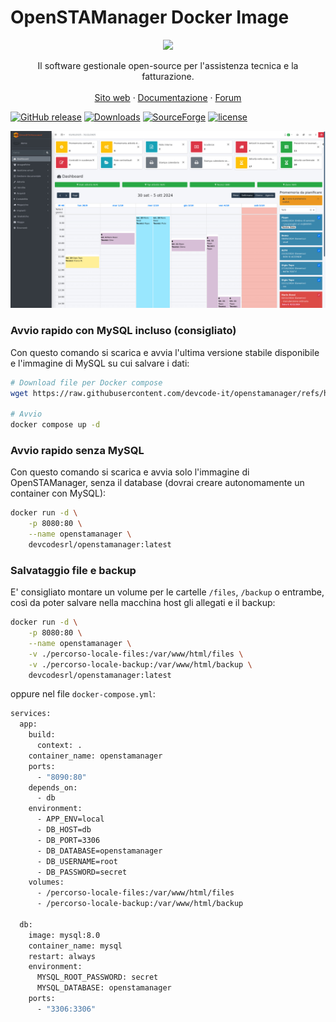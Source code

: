 # OpenSTAManager Docker Image

<p align="center">
  <a href="https://openstamanager.com">
    <img src="https://shop.openstamanager.com/wp-content/uploads/2015/04/logo_full-2.png">
  </a>

  <p align="center">
    Il software gestionale open-source per l'assistenza tecnica e la fatturazione.
    <br>
    <br>
    <a href="https://www.openstamanager.com">Sito web</a>
    &middot;
    <a href="https://docs.openstamanager.com/">Documentazione</a>
    &middot;
    <a href="https://forum.openstamanager.com">Forum</a>
  </p>
</p>


[![GitHub release](https://img.shields.io/github/release/devcode-it/openstamanager/all.svg)](https://github.com/devcode-it/openstamanager/releases)
[![Downloads](https://img.shields.io/github/downloads/devcode-it/openstamanager/total.svg)](https://github.com/devcode-it/openstamanager/releases)
[![SourceForge](https://img.shields.io/sourceforge/dt/openstamanager.svg?label=SourceForge)](https://sourceforge.net/projects/openstamanager/)
[![license](https://img.shields.io/github/license/devcode-it/openstamanager.svg)](https://github.com/devcode-it/openstamanager/blob/master/LICENSE)

![Screenshot](https://raw.githubusercontent.com/devcode-it/openstamanager/master/assets/src/img/screenshot.jpg)

### Avvio rapido con MySQL incluso (consigliato)

Con questo comando si scarica e avvia l'ultima versione stabile disponibile e l'immagine di MySQL su cui salvare i dati:

```bash
# Download file per Docker compose
wget https://raw.githubusercontent.com/devcode-it/openstamanager/refs/heads/master/docker/docker-compose.yml

# Avvio
docker compose up -d
```

### Avvio rapido senza MySQL

Con questo comando si scarica e avvia solo l'immagine di OpenSTAManager, senza il database (dovrai creare autonomamente un container con MySQL):

```bash
docker run -d \
    -p 8080:80 \
    --name openstamanager \
    devcodesrl/openstamanager:latest
```

### Salvataggio file e backup

E' consigliato montare un volume per le cartelle `/files`, `/backup` o entrambe, così da poter salvare nella macchina host gli allegati e il backup:

```bash
docker run -d \
    -p 8080:80 \
    --name openstamanager \
    -v ./percorso-locale-files:/var/www/html/files \
    -v ./percorso-locale-backup:/var/www/html/backup \
    devcodesrl/openstamanager:latest
```

oppure nel file `docker-compose.yml`:

```bash
services:
  app:
    build:
      context: .
    container_name: openstamanager
    ports:
      - "8090:80"
    depends_on:
      - db
    environment:
      - APP_ENV=local
      - DB_HOST=db
      - DB_PORT=3306
      - DB_DATABASE=openstamanager
      - DB_USERNAME=root
      - DB_PASSWORD=secret
    volumes:
      - /percorso-locale-files:/var/www/html/files
      - /percorso-locale-backup:/var/www/html/backup

  db:
    image: mysql:8.0
    container_name: mysql
    restart: always
    environment:
      MYSQL_ROOT_PASSWORD: secret
      MYSQL_DATABASE: openstamanager
    ports:
      - "3306:3306"
```
